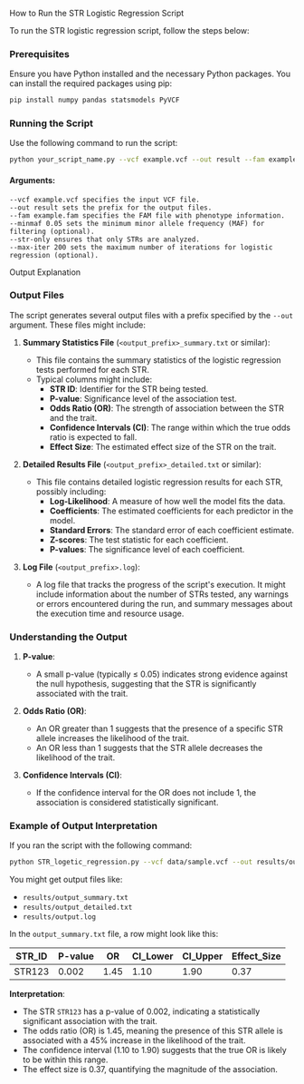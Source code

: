 How to Run the STR Logistic Regression Script

To run the STR logistic regression script, follow the steps below:

### Prerequisites
Ensure you have Python installed and the necessary Python packages. You can install the required packages using pip:

```bash
pip install numpy pandas statsmodels PyVCF
```

### Running the Script
Use the following command to run the script:

```bash
python your_script_name.py --vcf example.vcf --out result --fam example.fam --minmaf 0.05 --str-only --max-iter 200

```

#### Arguments:

    --vcf example.vcf specifies the input VCF file.
    --out result sets the prefix for the output files.
    --fam example.fam specifies the FAM file with phenotype information.
    --minmaf 0.05 sets the minimum minor allele frequency (MAF) for filtering (optional).
    --str-only ensures that only STRs are analyzed.
    --max-iter 200 sets the maximum number of iterations for logistic regression (optional).

Output Explanation

### Output Files
The script generates several output files with a prefix specified by the `--out` argument. These files might include:

1. **Summary Statistics File** (`<output_prefix>_summary.txt` or similar):
   - This file contains the summary statistics of the logistic regression tests performed for each STR. 
   - Typical columns might include:
     - **STR ID**: Identifier for the STR being tested.
     - **P-value**: Significance level of the association test.
     - **Odds Ratio (OR)**: The strength of association between the STR and the trait.
     - **Confidence Intervals (CI)**: The range within which the true odds ratio is expected to fall.
     - **Effect Size**: The estimated effect size of the STR on the trait.

2. **Detailed Results File** (`<output_prefix>_detailed.txt` or similar):
   - This file contains detailed logistic regression results for each STR, possibly including:
     - **Log-Likelihood**: A measure of how well the model fits the data.
     - **Coefficients**: The estimated coefficients for each predictor in the model.
     - **Standard Errors**: The standard error of each coefficient estimate.
     - **Z-scores**: The test statistic for each coefficient.
     - **P-values**: The significance level of each coefficient.

3. **Log File** (`<output_prefix>.log`):
   - A log file that tracks the progress of the script's execution. It might include information about the number of STRs tested, any warnings or errors encountered during the run, and summary messages about the execution time and resource usage.

### Understanding the Output

1. **P-value**:
   - A small p-value (typically ≤ 0.05) indicates strong evidence against the null hypothesis, suggesting that the STR is significantly associated with the trait.

2. **Odds Ratio (OR)**:
   - An OR greater than 1 suggests that the presence of a specific STR allele increases the likelihood of the trait.
   - An OR less than 1 suggests that the STR allele decreases the likelihood of the trait.

3. **Confidence Intervals (CI)**:
   - If the confidence interval for the OR does not include 1, the association is considered statistically significant.

### Example of Output Interpretation

If you ran the script with the following command:

```bash
python STR_logetic_regression.py --vcf data/sample.vcf --out results/output
```

You might get output files like:

- `results/output_summary.txt`
- `results/output_detailed.txt`
- `results/output.log`

In the `output_summary.txt` file, a row might look like this:

| STR_ID | P-value | OR   | CI_Lower | CI_Upper | Effect_Size |
|--------|---------|------|----------|----------|-------------|
| STR123 | 0.002   | 1.45 | 1.10     | 1.90     | 0.37        |

**Interpretation**:
- The STR `STR123` has a p-value of 0.002, indicating a statistically significant association with the trait.
- The odds ratio (OR) is 1.45, meaning the presence of this STR allele is associated with a 45% increase in the likelihood of the trait.
- The confidence interval (1.10 to 1.90) suggests that the true OR is likely to be within this range.
- The effect size is 0.37, quantifying the magnitude of the association.

